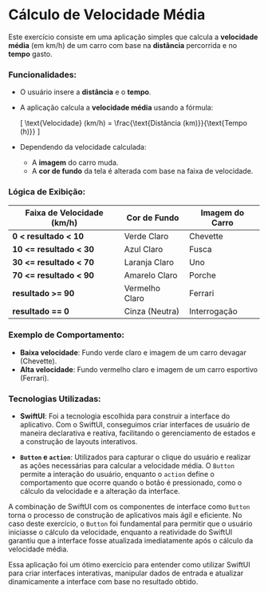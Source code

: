 # Cálculo de Velocidade Média

Este exercício consiste em uma aplicação simples que calcula a **velocidade média** (em km/h) de um carro com base na **distância** percorrida e no **tempo** gasto.

### Funcionalidades:
- O usuário insere a **distância** e o **tempo**.
- A aplicação calcula a **velocidade média** usando a fórmula:

  \[
  \text{Velocidade} (km/h) = \frac{\text{Distância (km)}}{\text{Tempo (h)}}
  \]

- Dependendo da velocidade calculada:
  - A **imagem** do carro muda.
  - A **cor de fundo** da tela é alterada com base na faixa de velocidade.

### Lógica de Exibição:

| Faixa de Velocidade (km/h) | Cor de Fundo      | Imagem do Carro   |
|----------------------------|-------------------|-------------------|
| **0 < resultado < 10**      | Verde Claro       | Chevette          |
| **10 <= resultado < 30**    | Azul Claro        | Fusca             |
| **30 <= resultado < 70**    | Laranja Claro     | Uno               |
| **70 <= resultado < 90**    | Amarelo Claro     | Porche            |
| **resultado >= 90**         | Vermelho Claro    | Ferrari           |
| **resultado == 0**          | Cinza (Neutra)    | Interrogação      |

### Exemplo de Comportamento:
- **Baixa velocidade**: Fundo verde claro e imagem de um carro devagar (Chevette).
- **Alta velocidade**: Fundo vermelho claro e imagem de um carro esportivo (Ferrari).

### Tecnologias Utilizadas:
- **SwiftUI**: Foi a tecnologia escolhida para construir a interface do aplicativo. Com o SwiftUI, conseguimos criar interfaces de usuário de maneira declarativa e reativa, facilitando o gerenciamento de estados e a construção de layouts interativos.
  
- **`Button` e `action`**: Utilizados para capturar o clique do usuário e realizar as ações necessárias para calcular a velocidade média. O `Button` permite a interação do usuário, enquanto o `action` define o comportamento que ocorre quando o botão é pressionado, como o cálculo da velocidade e a alteração da interface.

A combinação de SwiftUI com os componentes de interface como `Button` torna o processo de construção de aplicativos mais ágil e eficiente. No caso deste exercício, o `Button` foi fundamental para permitir que o usuário iniciasse o cálculo da velocidade, enquanto a reatividade do SwiftUI garantiu que a interface fosse atualizada imediatamente após o cálculo da velocidade média.

Essa aplicação foi um ótimo exercício para entender como utilizar SwiftUI para criar interfaces interativas, manipular dados de entrada e atualizar dinamicamente a interface com base no resultado obtido. 
